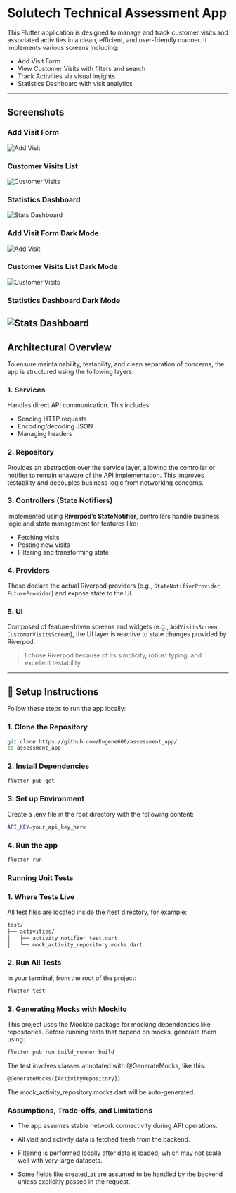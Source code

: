 # Solutech Technical Assessment App

This Flutter application is designed to manage and track customer visits and associated activities in a clean, efficient, and user-friendly manner. It implements various screens including:

- Add Visit Form
- View Customer Visits with filters and search
- Track Activities via visual insights
- Statistics Dashboard with visit analytics

---

## Screenshots

### Add Visit Form
![Add Visit](assets/images/visit_screenshot.jpeg)

### Customer Visits List
![Customer Visits](assets/images/customer_visit_screenshot.jpeg)

### Statistics Dashboard
![Stats Dashboard](assets/images/stats_screenshot.jpeg)

### Add Visit Form Dark Mode
![Add Visit](assets/images/visit_screenshot_dark.jpeg)

### Customer Visits List Dark Mode
![Customer Visits](assets/images/customer_visit_screenshot_dark.jpeg)

### Statistics Dashboard Dark Mode
![Stats Dashboard](assets/images/stats_screenshot_dark.jpeg)
---

## Architectural Overview

To ensure maintainability, testability, and clean separation of concerns, the app is structured using the following layers:

### **1. Services**
Handles direct API communication. This includes:
- Sending HTTP requests
- Encoding/decoding JSON
- Managing headers

### **2. Repository**
Provides an abstraction over the service layer, allowing the controller or notifier to remain unaware of the API implementation. This improves testability and decouples business logic from networking concerns.

### **3. Controllers (State Notifiers)**
Implemented using **Riverpod’s StateNotifier**, controllers handle business logic and state management for features like:
- Fetching visits
- Posting new visits
- Filtering and transforming state

### **4. Providers**
These declare the actual Riverpod providers (e.g., `StateNotifierProvider`, `FutureProvider`) and expose state to the UI.

### **5. UI**
Composed of feature-driven screens and widgets (e.g., `AddVisitsScreen`, `CustomerVisitsScreen`), the UI layer is reactive to state changes provided by Riverpod.

> I chose Riverpod because of its simplicity, robust typing, and excellent testability.

---

## 🚀 Setup Instructions

Follow these steps to run the app locally:

### 1. Clone the Repository

```bash
git clone https://github.com/Eugene600/assessment_app/
cd assessment_app
```

### 2. Install Dependencies

```bash
flutter pub get
```

### 3. Set up Environment
Create a .env file in the root directory with the following content:
```bash
API_KEY=your_api_key_here
```


### 4. Run the app
```bash
flutter run
```

### **Running Unit Tests**

### 1.  Where Tests Live
All test files are located inside the /test directory, for example:
```bash
test/
├── activities/
│   ├── activity_notifier_test.dart
│   └── mock_activity_repository.mocks.dart
```

### 2. Run All Tests
In your terminal, from the root of the project:
```bash
flutter test
```

### 3. Generating Mocks with Mockito
This project uses the Mockito package for mocking dependencies like repositories.
Before running tests that depend on mocks, generate them using:
```bash
flutter pub run build_runner build
```
The test involves classes annotated with @GenerateMocks, like this:
```bash
@GenerateMocks([ActivityRepository])
```
The mock_activity_repository.mocks.dart will be auto-generated.

### **Assumptions, Trade-offs, and Limitations**
- The app assumes stable network connectivity during API operations.

- All visit and activity data is fetched fresh from the backend.

- Filtering is performed locally after data is loaded, which may not scale well with very large datasets.

- Some fields like created_at are assumed to be handled by the backend unless explicitly passed in the request.



